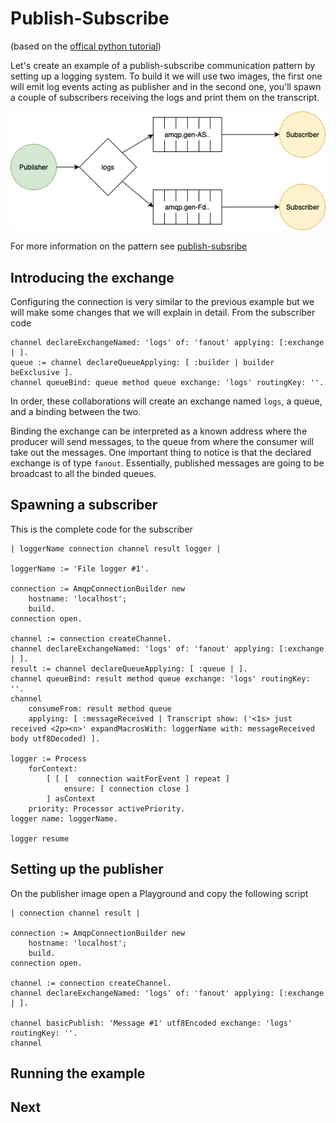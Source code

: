 # Publish-Subscribe
(based on the [offical python tutorial](https://www.rabbitmq.com/tutorials/tutorial-three-python.html))

Let's create an example of a publish-subscribe communication pattern by setting up a logging system. To build it we will use two images, the first one will emit log events acting as publisher and in the second one, you'll spawn a couple of subscribers receiving the logs and print them on the transcript.

![Diagram of publish-subscribe](publish_subscribe.png)

For more information on the pattern see [publish-subsribe](https://www.enterpriseintegrationpatterns.com/patterns/messaging/PublishSubscribeChannel.html) 

## Introducing the exchange 

Configuring the connection is very similar to the previous example but we will make some changes that we will explain in detail. From the subscriber code 

````Smalltalk
channel declareExchangeNamed: 'logs' of: 'fanout' applying: [:exchange | ].
queue := channel declareQueueApplying: [ :builder | builder beExclusive ].
channel queueBind: queue method queue exchange: 'logs' routingKey: ''.
````
In order, these collaborations will create an exchange named `logs`, a queue, and a binding between the two.

Binding the exchange can be interpreted as a known address where the producer will send messages, to the queue from where the consumer will take out the messages. One important thing to notice is that the declared exchange is of type `fanout`. Essentially, published messages are going to be broadcast to all the binded queues.

## Spawning a subscriber

This is the complete code for the subscriber

```Smalltalk
| loggerName connection channel result logger |

loggerName := 'File logger #1'.

connection := AmqpConnectionBuilder new
	hostname: 'localhost';
	build.
connection open.

channel := connection createChannel.
channel declareExchangeNamed: 'logs' of: 'fanout' applying: [:exchange | ].
result := channel declareQueueApplying: [ :queue | ].
channel queueBind: result method queue exchange: 'logs' routingKey: ''.
channel 
	consumeFrom: result method queue
	applying: [ :messageReceived | Transcript show: ('<1s> just received <2p><n>' expandMacrosWith: loggerName with: messageReceived body utf8Decoded) ].	

logger := Process
	forContext:
		[ [ [  connection waitForEvent ] repeat ]
			ensure: [ connection close ]
		] asContext
	priority: Processor activePriority.
logger name: loggerName.
	
logger resume 
```

## Setting up the publisher

On the publisher image open a Playground and copy the following script

```smalltalk
| connection channel result |

connection := AmqpConnectionBuilder new
	hostname: 'localhost';
	build.
connection open.

channel := connection createChannel.
channel declareExchangeNamed: 'logs' of: 'fanout' applying: [:exchange | ].

channel basicPublish: 'Message #1' utf8Encoded exchange: 'logs' routingKey: ''.	
channel
```

## Running the example



## Next
